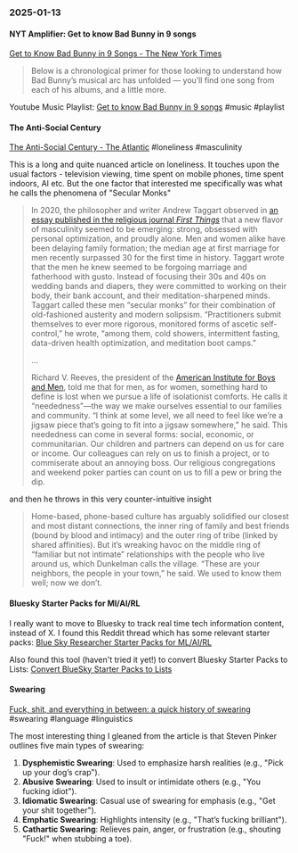 ### 2025-01-13
#### NYT Amplifier: Get to know Bad Bunny in 9 songs
[Get to Know Bad Bunny in 9 Songs - The New York Times](https://www.nytimes.com/2025/01/10/arts/music/amplifier-newsletter-bad-bunny.html)

> Below is a chronological primer for those looking to understand how Bad Bunny’s musical arc has unfolded — you’ll find one song from each of his albums, and a little more.

Youtube Music Playlist: [Get to know Bad Bunny in 9 songs](https://music.youtube.com/playlist?list=PLu_RmAJBNiIL98U6-RMTxJo4sv_VtNSh-&si=NuMCB5OMtZs5EvPI) #music #playlist 

#### The Anti-Social Century
[The Anti-Social Century - The Atlantic](https://www.theatlantic.com/magazine/archive/2025/02/american-loneliness-personality-politics/681091/) #loneliness #masculinity 

This is a long and quite nuanced article on loneliness. It touches upon the usual factors - television viewing, time spent on mobile phones, time spent indoors, AI etc. But the one factor that interested me specifically was what he calls the phenomena of "Secular Monks"

> In 2020, the philosopher and writer Andrew Taggart observed in [an essay published in the religious journal _First Things_](https://www.firstthings.com/article/2020/03/secular-monks) that a new flavor of masculinity seemed to be emerging: strong, obsessed with personal optimization, and proudly alone. Men and women alike have been delaying family formation; the median age at first marriage for men recently surpassed 30 for the first time in history. Taggart wrote that the men he knew seemed to be forgoing marriage and fatherhood with gusto. Instead of focusing their 30s and 40s on wedding bands and diapers, they were committed to working on their body, their bank account, and their meditation-sharpened minds. Taggart called these men “secular monks” for their combination of old-fashioned austerity and modern solipsism. “Practitioners submit themselves to ever more rigorous, monitored forms of ascetic self-control,” he wrote, “among them, cold showers, intermittent fasting, data-driven health optimization, and meditation boot camps.”
> 
> …
> 
> Richard V. Reeves, the president of the [American Institute for Boys and Men](https://aibm.org/), told me that for men, as for women, something hard to define is lost when we pursue a life of isolationist comforts. He calls it “neededness”—the way we make ourselves essential to our families and community. “I think at some level, we all need to feel like we’re a jigsaw piece that’s going to fit into a jigsaw somewhere,” he said. This neededness can come in several forms: social, economic, or communitarian. Our children and partners can depend on us for care or income. Our colleagues can rely on us to finish a project, or to commiserate about an annoying boss. Our religious congregations and weekend poker parties can count on us to fill a pew or bring the dip.

and then he throws in this very counter-intuitive insight

> Home-based, phone-based culture has arguably solidified our closest and most distant connections, the inner ring of family and best friends (bound by blood and intimacy) and the outer ring of tribe (linked by shared affinities). But it’s wreaking havoc on the middle ring of “familiar but not intimate” relationships with the people who live around us, which Dunkelman calls the village. “These are your neighbors, the people in your town,” he said. We used to know them well; now we don’t.

#### Bluesky Starter Packs for MI/AI/RL
I really want to move to Bluesky to track real time tech information content, instead of X. I found this Reddit thread which has some relevant starter packs: [Blue Sky Researcher Starter Packs for ML/AI/RL](https://www.reddit.com/r/reinforcementlearning/comments/1gwqp7s/blue_sky_researcher_starter_packs_for_mlairl/)

Also found this tool (haven't tried it yet!) to convert Bluesky Starter Packs to Lists: [Convert BlueSky Starter Packs to Lists](https://markallen.io/bluesky-starter-pack-to-list)

#### Swearing
[Fuck, shit, and everything in between: a quick history of swearing](https://bhuvan.substack.com/p/fuck-shit-and-everything-in-between) #swearing #language #linguistics 

The most interesting thing I gleaned from the article is that Steven Pinker outlines five main types of swearing:
1. **Dysphemistic Swearing**: Used to emphasize harsh realities (e.g., "Pick up your dog’s crap").
2. **Abusive Swearing**: Used to insult or intimidate others (e.g., "You fucking idiot").
3. **Idiomatic Swearing**: Casual use of swearing for emphasis (e.g., "Get your shit together").
4. **Emphatic Swearing**: Highlights intensity (e.g., "That’s fucking brilliant").
5. **Cathartic Swearing**: Relieves pain, anger, or frustration (e.g., shouting "Fuck!" when stubbing a toe).